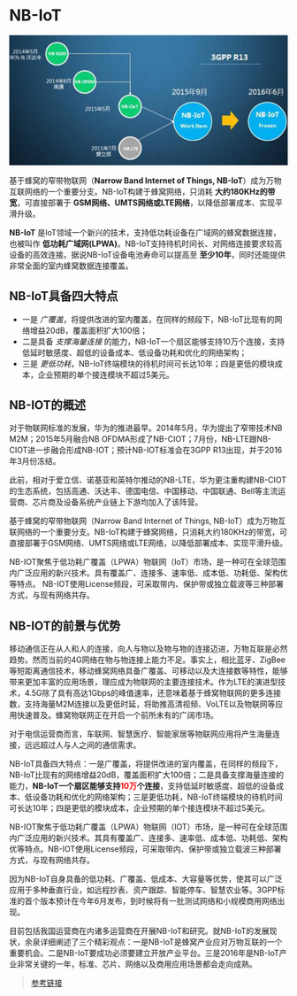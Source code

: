 # NB-IoT

![](../images/NB-IoT.jpg)

基于蜂窝的窄带物联网（**Narrow Band Internet of Things, NB-IoT**）成为万物互联网络的一个重要分支。NB-IoT构建于蜂窝网络，只消耗 **大约180KHz的带宽**，可直接部署于 **GSM网络、UMTS网络或LTE网络**，以降低部署成本、实现平滑升级。

**NB-IoT** 是IoT领域一个新兴的技术，支持低功耗设备在广域网的蜂窝数据连接，也被叫作 **低功耗广域网(LPWA)**。NB-IoT支持待机时间长、对网络连接要求较高设备的高效连接。据说NB-IoT设备电池寿命可以提高至 **至少10年**，同时还能提供非常全面的室内蜂窝数据连接覆盖。

## NB-IoT具备四大特点

- 一是 *广覆盖*，将提供改进的室内覆盖，在同样的频段下，NB-IoT比现有的网络增益20dB，覆盖面积扩大100倍；
- 二是具备 *支撑海量连接* 的能力，NB-IoT一个扇区能够支持10万个连接，支持低延时敏感度、超低的设备成本、低设备功耗和优化的网络架构；
- 三是 *更低功耗*，NB-IoT终端模块的待机时间可长达10年；四是更低的模块成本，企业预期的单个接连模块不超过5美元。


## NB-IOT的概述

对于物联网标准的发展，华为的推进最早。2014年5月，华为提出了窄带技术NB M2M；2015年5月融合NB OFDMA形成了NB-CIOT；7月份，NB-LTE跟NB-CIOT进一步融合形成NB-IOT；预计NB-IOT标准会在3GPP R13出现，并于2016年3月份冻结。

此前，相对于爱立信、诺基亚和英特尔推动的NB-LTE，华为更注重构建NB-CIOT的生态系统，包括高通、沃达丰、德国电信、中国移动、中国联通、Bell等主流运营商、芯片商及设备系统产业链上下游均加入了该阵营。

基于蜂窝的窄带物联网（Narrow Band Internet of Things, NB-IoT）成为万物互联网络的一个重要分支。NB-IoT构建于蜂窝网络，只消耗大约180KHz的带宽，可直接部署于GSM网络、UMTS网络或LTE网络，以降低部署成本、实现平滑升级。

NB-IOT聚焦于低功耗广覆盖（LPWA）物联网（IoT）市场，是一种可在全球范围内广泛应用的新兴技术。具有覆盖广、连接多、速率低、成本低、功耗低、架构优等特点。 NB-IOT使用License频段，可采取带内、保护带或独立载波等三种部署方式，与现有网络共存。

## NB-IOT的前景与优势

移动通信正在从人和人的连接，向人与物以及物与物的连接迈进，万物互联是必然趋势。然而当前的4G网络在物与物连接上能力不足。事实上，相比蓝牙、ZigBee等短距离通信技术，移动蜂窝网络具备广覆盖、可移动以及大连接数等特性，能够带来更加丰富的应用场景，理应成为物联网的主要连接技术。作为LTE的演进型技术，4.5G除了具有高达1Gbps的峰值速率，还意味着基于蜂窝物联网的更多连接数，支持海量M2M连接以及更低时延，将助推高清视频、VoLTE以及物联网等应用快速普及。蜂窝物联网正在开启一个前所未有的广阔市场。

对于电信运营商而言，车联网、智慧医疗、智能家居等物联网应用将产生海量连接，远远超过人与人之间的通信需求。

NB-IoT具备四大特点：一是广覆盖，将提供改进的室内覆盖，在同样的频段下，NB-IoT比现有的网络增益20dB，覆盖面积扩大100倍；二是具备支撑海量连接的能力，**NB-IoT一个扇区能够支持<font color="red">10万</font>个连接**，支持低延时敏感度、超低的设备成本、低设备功耗和优化的网络架构；三是更低功耗，NB-IoT终端模块的待机时间可长达10年；四是更低的模块成本，企业预期的单个接连模块不超过5美元。

NB-IOT聚焦于低功耗广覆盖（LPWA）物联网（IOT）市场，是一种可在全球范围内广泛应用的新兴技术。其具有覆盖广、连接多、速率低、成本低、功耗低、架构优等特点。NB-IOT使用License频段，可采取带内、保护带或独立载波三种部署方式，与现有网络共存。

因为NB-IoT自身具备的低功耗、广覆盖、低成本、大容量等优势，使其可以广泛应用于多种垂直行业，如远程抄表、资产跟踪、智能停车、智慧农业等。3GPP标准的首个版本预计在今年6月发布，到时候将有一批测试网络和小规模商用网络出现。

目前包括我国运营商在内诸多运营商在开展NB-IoT和研究。就NB-IoT的发展现状，余泉详细阐述了三个精彩观点：一是NB-IoT是蜂窝产业应对万物互联的一个重要机会。二是NB-IoT要成功必须要建立开放产业平台。三是2016年是NB-IoT产业非常关键的一年，标准、芯片、网络以及商用应用场景都会走向成熟。

>[参考链接](http://baike.baidu.com/link?url=8xvYRx1meTkc2FGl7f424zf76Asun9u6s26zeZ5KjnifcNUjo2tpL25qIZMo7hhRlPHGbHZQnqr0bB8v_ZuVIK)
